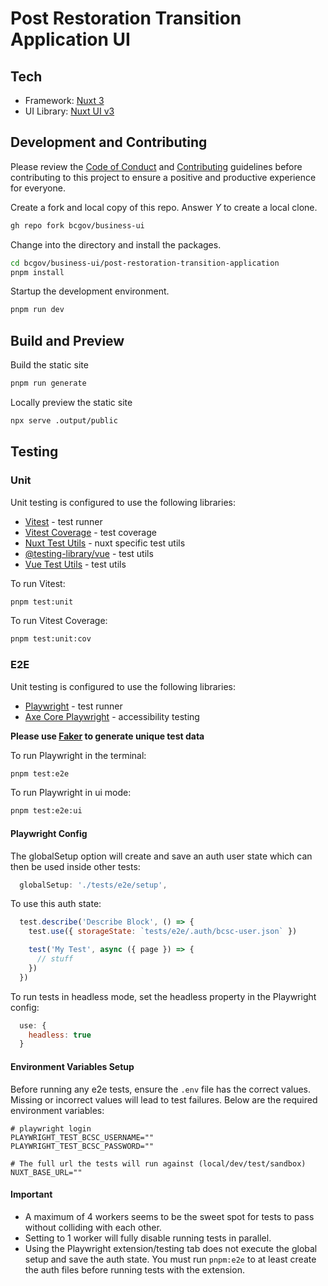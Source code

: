 # Post Restoration Transition Application UI

## Tech
- Framework: [Nuxt 3](https://nuxt.com/)
- UI Library: [Nuxt UI v3](https://ui.nuxt.com/)

## Development and Contributing

Please review the [Code of Conduct](./CODE_OF_CONDUCT.md) and [Contributing](./CONTRIBUTING.md) guidelines before contributing to this project to ensure a positive and productive experience for everyone.

Create a fork and local copy of this repo. Answer _Y_ to create a local clone.
```bash
gh repo fork bcgov/business-ui
```

Change into the directory and install the packages.
```bash
cd bcgov/business-ui/post-restoration-transition-application
pnpm install
```

Startup the development environment.
```bash
pnpm run dev
```

## Build and Preview

Build the static site
```bash
pnpm run generate
```

Locally preview the static site
```bash
npx serve .output/public
```

## Testing

### Unit

Unit testing is configured to use the following libraries:

- [Vitest](https://vitest.dev/guide/) - test runner
- [Vitest Coverage](https://vitest.dev/guide/coverage) - test coverage
- [Nuxt Test Utils](https://nuxt.com/docs/getting-started/testing?utm_source=nuxt.com&utm_medium=aside-module&utm_campaign=nuxt.com) - nuxt specific test utils
- [@testing-library/vue](https://testing-library.com/docs/vue-testing-library/intro/) - test utils
- [Vue Test Utils](https://test-utils.vuejs.org/guide/) - test utils

To run Vitest:
```bash
pnpm test:unit
```

To run Vitest Coverage:
```bash
pnpm test:unit:cov
```

### E2E

Unit testing is configured to use the following libraries:

- [Playwright](https://playwright.dev/docs/intro) - test runner
- [Axe Core Playwright](https://playwright.dev/docs/accessibility-testing) - accessibility testing

**Please use [Faker](https://fakerjs.dev/guide/) to generate unique test data**

To run Playwright in the terminal:
```bash
pnpm test:e2e
```

To run Playwright in ui mode:
```bash
pnpm test:e2e:ui
```

#### Playwright Config

The globalSetup option will create and save an auth user state which can then be used inside other tests:
```js
  globalSetup: './tests/e2e/setup',
```

To use this auth state:
```js
  test.describe('Describe Block', () => {
    test.use({ storageState: `tests/e2e/.auth/bcsc-user.json` })

    test('My Test', async ({ page }) => {
      // stuff
    })
  })
```

To run tests in headless mode, set the headless property in the Playwright config:
```js
  use: {
    headless: true
  }
```

#### Environment Variables Setup

Before running any e2e tests, ensure the `.env` file has the correct values. Missing or incorrect values will lead to test failures. Below are the required environment variables:

```
# playwright login
PLAYWRIGHT_TEST_BCSC_USERNAME=""
PLAYWRIGHT_TEST_BCSC_PASSWORD=""

# The full url the tests will run against (local/dev/test/sandbox)
NUXT_BASE_URL=""
```

#### Important

- A maximum of 4 workers seems to be the sweet spot for tests to pass without colliding with each other.
- Setting to 1 worker will fully disable running tests in parallel.
- Using the Playwright extension/testing tab does not execute the global setup and save the auth state. You must run `pnpm:e2e` to at least create the auth files before running tests with the extension.
